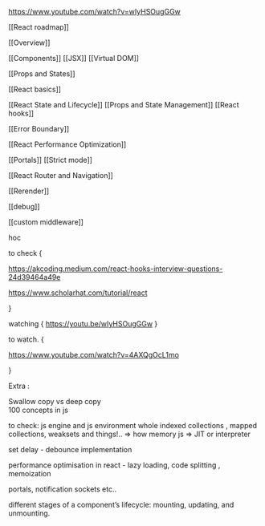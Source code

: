 
https://www.youtube.com/watch?v=wIyHSOugGGw




[[React roadmap]]


[[Overview]]

[[Components]]
[[JSX]]
[[Virtual DOM]]



[[Props and States]]



[[React basics]]


[[React State and Lifecycle]]
[[Props and State Management]]
[[React hooks]]



[[Error Boundary]]


[[React Performance Optimization]]


[[Portals]]
[[Strict mode]]


[[React Router and Navigation]]



[[Rerender]]

[[debug]]



[[custom middleware]]


hoc


to check {

https://akcoding.medium.com/react-hooks-interview-questions-24d39464a49e

https://www.scholarhat.com/tutorial/react

}




watching {
https://youtu.be/wIyHSOugGGw
}


to watch. {

https://www.youtube.com/watch?v=4AXQgOcL1mo


}

 
Extra :  
  
Swallow copy vs deep copy  
100 concepts in js  
  

to check:
js engine and js environment whole
indexed collections , mapped collections, weaksets and things!.. => how memory
js => JIT or interpreter



set delay - debounce implementation


performance optimisation in react - lazy loading, code splitting , memoization


portals, notification sockets etc..


different stages of a component’s lifecycle: mounting, updating, and unmounting.


